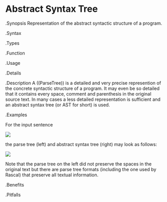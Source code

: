 # Abstract Syntax Tree

.Synopsis
Representation of the abstract syntactic structure of a program.

.Syntax

.Types

.Function
       
.Usage

.Details

.Description
A ((ParseTree)) is a detailed and very precise represention of the concrete syntactic structure of a program.
It may even be so detailed that it contains every space, comment and parenthesis in the original source text.
In many cases a less detailed representation is sufficient and an abstract syntax tree (or AST for short) is used.

.Examples

For the input sentence

![]((example-text.png))


the parse tree (left) and abstract syntax tree (right) may look as follows:



![]((parse-ast.png))


Note that the parse tree on the left did not preserve the spaces in the original text but there
are parse tree formats (including the one used by Rascal) that preserve all textual information.

.Benefits

.Pitfalls

